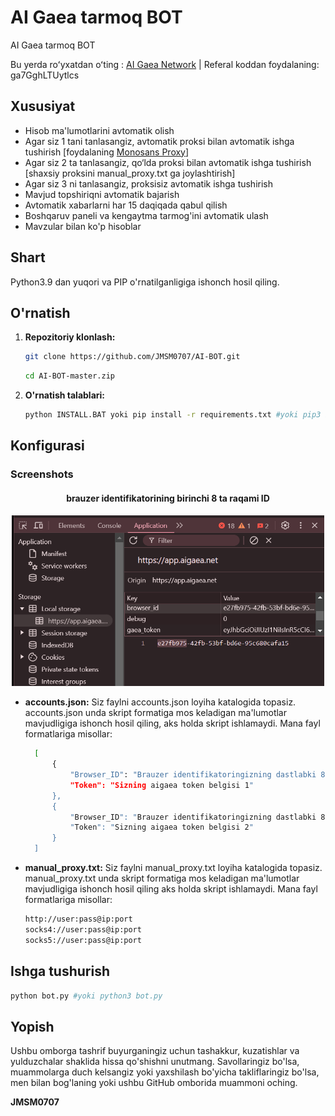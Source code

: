 # AI Gaea tarmoq BOT
AI Gaea tarmoq BOT

Bu yerda roʻyxatdan oʻting : [AI Gaea Network](https://app.aigaea.net/register?ref=ga7GghLTUytlcs) | Referal koddan foydalaning: ga7GghLTUytlcs

## Xususiyat

  - Hisob ma'lumotlarini avtomatik olish
  - Agar siz 1 tani tanlasangiz, avtomatik proksi bilan avtomatik ishga tushirish [foydalaning [Monosans Proxy](https://raw.githubusercontent.com/monosans/proxy-list/main/proxies/all.txt)]
  - Agar siz 2 ta tanlasangiz, qo‘lda proksi bilan avtomatik ishga tushirish [shaxsiy proksini manual_proxy.txt ga joylashtirish]
  - Agar siz 3 ni tanlasangiz, proksisiz avtomatik ishga tushirish
  - Mavjud topshiriqni avtomatik bajarish
  - Avtomatik xabarlarni har 15 daqiqada qabul qilish
  - Boshqaruv paneli va kengaytma tarmog'ini avtomatik ulash
  - Mavzular bilan ko'p hisoblar

## Shart

Python3.9 dan yuqori va PIP o'rnatilganligiga ishonch hosil qiling.

## O'rnatish

1. **Repozitoriy klonlash:**
   ```bash
   git clone https://github.com/JMSM0707/AI-BOT.git
      ```
   ```bash
   cd AI-BOT-master.zip
   ```

2. **O'rnatish talablari:**
   ```bash
   python INSTALL.BAT yoki pip install -r requirements.txt #yoki pip3 install -r requirements.txt
   ```

## Konfigurasi

### Screenshots

<div style="text-align: center;">
  <h4><strong>brauzer identifikatorining birinchi 8 ta raqami ID</strong></h4>
  <img src="image.png" alt="Image" width="500"/>
</div>

- **accounts.json:** Siz faylni accounts.json loyiha katalogida topasiz. accounts.json unda skript formatiga mos keladigan ma'lumotlar mavjudligiga ishonch hosil qiling, aks holda skript ishlamaydi. Mana fayl formatlariga misollar:


  ```bash
    [
        {
            "Browser_ID": "Brauzer identifikatoringizning dastlabki 8 ta raqami 1",
            "Token": "Sizning aigaea token belgisi 1"
        },
        {
            "Browser_ID": "Brauzer identifikatoringizning dastlabki 8 ta raqami 2",
            "Token": "Sizning aigaea token belgisi 2"
        }
    ]
  ```
- **manual_proxy.txt:** Siz faylni manual_proxy.txt loyiha katalogida topasiz. manual_proxy.txt unda skript formatiga mos keladigan ma'lumotlar mavjudligiga ishonch hosil qiling aks holda skript ishlamaydi. Mana fayl formatlariga misollar:

  ```bash
  http://user:pass@ip:port
  socks4://user:pass@ip:port
  socks5://user:pass@ip:port
  ```

## Ishga tushurish

 ```bash
python bot.py #yoki python3 bot.py
 ```

## Yopish

Ushbu omborga tashrif buyurganingiz uchun tashakkur, kuzatishlar va yulduzchalar shaklida hissa qo'shishni unutmang. Savollaringiz bo'lsa, muammolarga duch kelsangiz yoki yaxshilash bo'yicha takliflaringiz bo'lsa, men bilan bog'laning yoki ushbu GitHub omborida muammoni oching.

**JMSM0707**
